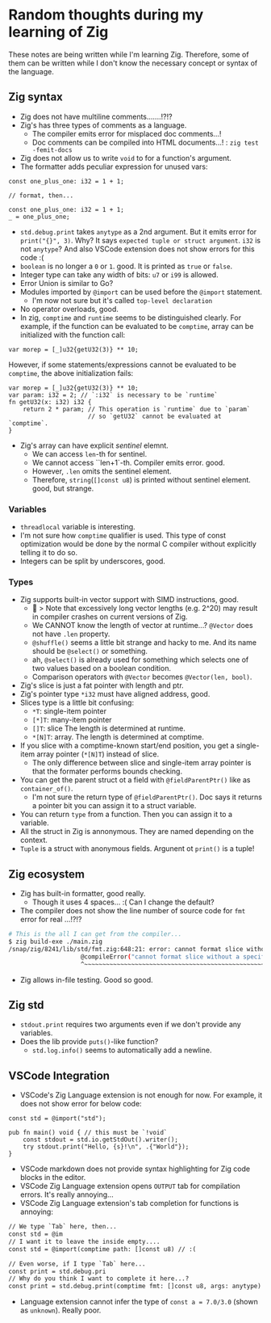 # Random thoughts during my learning of Zig

These notes are being written while I'm learning Zig.
Therefore, some of them can be written while I don't know the necessary concept or syntax of the language.

## Zig syntax

- Zig does not have multiline comments.......!?!?
- Zig's has three types of comments as a language.
  - The compiler emits error for misplaced doc comments...!
  - Doc comments can be compiled into HTML documents...! : `zig test -femit-docs`
- Zig does not allow us to write `void` to for a function's argument.
- The formatter adds peculiar expression for unused vars:

```zig
const one_plus_one: i32 = 1 + 1;

// format, then...

const one_plus_one: i32 = 1 + 1;
_ = one_plus_one;
```

- `std.debug.print` takes `anytype` as a 2nd argument. But it emits error for `print("{}", 3)`. Why? It says `expected tuple or struct argument`. `i32` is not `anytype`? And also VSCode extension does not show errors for this code :(
- `boolean` is no longer a `0` or `1`. good. It is printed as `true` or `false`.
- Integer type can take any width of bits: `u7` or `i99` is allowed.
- Error Union is similar to Go?
- Modules imported by `@import` can be used before the `@import` statement.
  - I'm now not sure but it's called `top-level declaration`
- No operator overloads, good.
- In zig, `comptime` and `runtime` seems to be distinguished clearly. For example, if the function can be evaluated to be `comptime`, array can be initialized with the function call:

```zig
var morep = [_]u32{getU32(3)} ** 10;
```

However, if some statements/expressions cannot be evaluated to be `comptime`, the above initialization fails:

```zig
var morep = [_]u32{getU32(3)} ** 10;
var param: i32 = 2; // `:i32` is necessary to be `runtime`
fn getU32(x: i32) i32 {
    return 2 * param; // This operation is `runtime` due to `param`
                      // so `getU32` cannot be evaluated at `comptime`.
}
```

- Zig's array can have explicit *sentinel* elemnt.
  - We can access `len`-th for sentinel.
  - We cannot access ``len+1`-th. Compiler emits error. good.
  - However, `.len` omits the sentinel element.
  - Therefore, `string`(`[]const u8`) is printed without sentinel element. good, but strange.

### Variables

- `threadlocal` variable is interesting.
- I'm not sure how `comptime` qualifier is used. This type of const optimization would be done by the normal C compiler without explicitly telling it to do so.
- Integers can be split by underscores, good.

### Types

- Zig supports built-in vector support with SIMD instructions, good.
  - :thinking: > Note that excessively long vector lengths (e.g. 2^20) may result in compiler crashes on current versions of Zig.
  - We CANNOT know the length of vector at runtime...? `@Vector` does not have `.len` property.
  - `@shuffle()` seems a little bit strange and hacky to me. And its name should be `@select()` or something.
  - ah, `@select()` is already used for something which selects one of two values based on a boolean condition.
  - Comparison operators with `@Vector` becomes `@Vector(len, bool)`.
- Zig's slice is just a fat pointer with length and ptr.
- Zig's pointer type `*i32` must have aligned address, good.
- Slices type is a little bit confusing:
  - `*T`: single-item pointer
  - `[*]T`: many-item pointer
  - `[]T`: slice The length is determined at runtime.
  - `*[N]T`: array. The length is determined at comptime.
- If you slice with a comptime-known start/end position, you get a single-item array pointer (`*[N]T`) instead of slice.
  - The only difference between slice and single-item array pointer is that the formater performs bounds checking.
- You can get the parent struct ot a field with `@fieldParentPtr()` like as `container_of()`.
  - I'm not sure the return type of `@fieldParentPtr()`. Doc says it returns a pointer bit you can assign it to a struct variable.
- You can return `type` from a function. Then you can assign it to a variable.
- All the struct in Zig is annonymous. They are named depending on the context.
- `Tuple` is a struct with anonymous fields. Argunent ot `print()` is a tuple!

## Zig ecosystem

- Zig has built-in formatter, good really.
  - Though it uses 4 spaces... :( Can I change the default?
- The compiler does not show the line number of source code for `fmt` error for real ...!?!?

```bash
# This is the all I can get from the compiler...
$ zig build-exe ./main.zig
/snap/zig/8241/lib/std/fmt.zig:648:21: error: cannot format slice without a specifier (i.e. {s} or {any})
                    @compileError("cannot format slice without a specifier (i.e. {s} or {any})");
                    ^~~~~~~~~~~~~~~~~~~~~~~~~~~~~~~~~~~~~~~~~~~~~~~~~~~~~~~~~~~~~~~~~~~~~~~~~~~~
```

- Zig allows in-file testing. Good so good.

## Zig std

- `stdout.print` requires two arguments even if we don't provide any variables.
- Does the lib provide `puts()`-like function?
  - `std.log.info()` seems to automatically add a newline.

## VSCode Integration

- VSCode's Zig Language extension is not enough for now. For example, it does not show error for below code:

```zig
const std = @import("std");

pub fn main() void { // this must be `!void`
    const stdout = std.io.getStdOut().writer();
    try stdout.print("Hello, {s}!\n", .{"World"});
}
```

- VSCode markdown does not provide syntax highlighting for Zig code blocks in the editor.
- VSCode Zig Language extension opens `OUTPUT` tab for compilation errors. It's really annoying...
- VSCode Zig Language extension's tab completion for functions is annoying:

```txt
// We type `Tab` here, then...
const std = @im
// I want it to leave the inside empty....
const std = @import(comptime path: []const u8) // :(

// Even worse, if I type `Tab` here...
const print = std.debug.pri
// Why do you think I want to complete it here...?
const print = std.debug.print(comptime fmt: []const u8, args: anytype)
```

- Language extension cannot infer the type of `const a = 7.0/3.0` (shown as `unknown`). Really poor.
